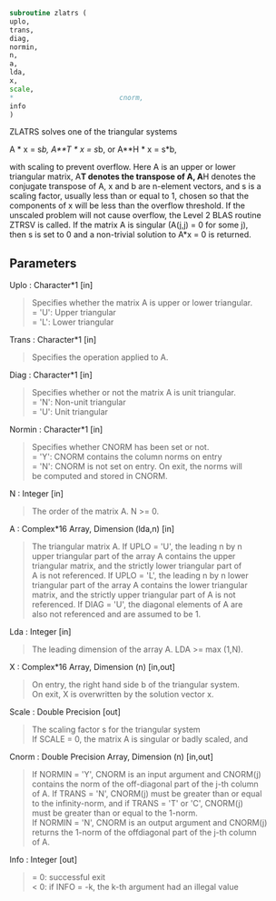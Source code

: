 ```fortran  
subroutine zlatrs (  
uplo,  
trans,  
diag,  
normin,  
n,  
a,  
lda,  
x,  
scale,  
*                          cnorm,  
info  
)  
```  
  
ZLATRS solves one of the triangular systems  
  
A * x = s*b,  A**T * x = s*b,  or  A**H * x = s*b,  
  
with scaling to prevent overflow.  Here A is an upper or lower  
triangular matrix, A**T denotes the transpose of A, A**H denotes the  
conjugate transpose of A, x and b are n-element vectors, and s is a  
scaling factor, usually less than or equal to 1, chosen so that the  
components of x will be less than the overflow threshold.  If the  
unscaled problem will not cause overflow, the Level 2 BLAS routine  
ZTRSV is called. If the matrix A is singular (A(j,j) = 0 for some j),  
then s is set to 0 and a non-trivial solution to A*x = 0 is returned.  
  
## Parameters  
Uplo : Character*1 [in]  
> Specifies whether the matrix A is upper or lower triangular.  
> = 'U':  Upper triangular  
> = 'L':  Lower triangular  
  
Trans : Character*1 [in]  
> Specifies the operation applied to A.  
  
Diag : Character*1 [in]  
> Specifies whether or not the matrix A is unit triangular.  
> = 'N':  Non-unit triangular  
> = 'U':  Unit triangular  
  
Normin : Character*1 [in]  
> Specifies whether CNORM has been set or not.  
> = 'Y':  CNORM contains the column norms on entry  
> = 'N':  CNORM is not set on entry.  On exit, the norms will  
> be computed and stored in CNORM.  
  
N : Integer [in]  
> The order of the matrix A.  N >= 0.  
  
A : Complex*16 Array, Dimension (lda,n) [in]  
> The triangular matrix A.  If UPLO = 'U', the leading n by n  
> upper triangular part of the array A contains the upper  
> triangular matrix, and the strictly lower triangular part of  
> A is not referenced.  If UPLO = 'L', the leading n by n lower  
> triangular part of the array A contains the lower triangular  
> matrix, and the strictly upper triangular part of A is not  
> referenced.  If DIAG = 'U', the diagonal elements of A are  
> also not referenced and are assumed to be 1.  
  
Lda : Integer [in]  
> The leading dimension of the array A.  LDA >= max (1,N).  
  
X : Complex*16 Array, Dimension (n) [in,out]  
> On entry, the right hand side b of the triangular system.  
> On exit, X is overwritten by the solution vector x.  
  
Scale : Double Precision [out]  
> The scaling factor s for the triangular system  
> If SCALE = 0, the matrix A is singular or badly scaled, and  
  
Cnorm : Double Precision Array, Dimension (n) [in,out]  
> If NORMIN = 'Y', CNORM is an input argument and CNORM(j)  
> contains the norm of the off-diagonal part of the j-th column  
> of A.  If TRANS = 'N', CNORM(j) must be greater than or equal  
> to the infinity-norm, and if TRANS = 'T' or 'C', CNORM(j)  
> must be greater than or equal to the 1-norm.  
> If NORMIN = 'N', CNORM is an output argument and CNORM(j)  
> returns the 1-norm of the offdiagonal part of the j-th column  
> of A.  
  
Info : Integer [out]  
> = 0:  successful exit  
> < 0:  if INFO = -k, the k-th argument had an illegal value  
  
